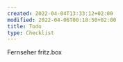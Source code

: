 ```yaml
---
created: 2022-04-04T13:33:12+02:00
modified: 2022-04-06T00:18:50+02:00
title: Todo
type: Checklist
---
```


Fernseher fritz.box
